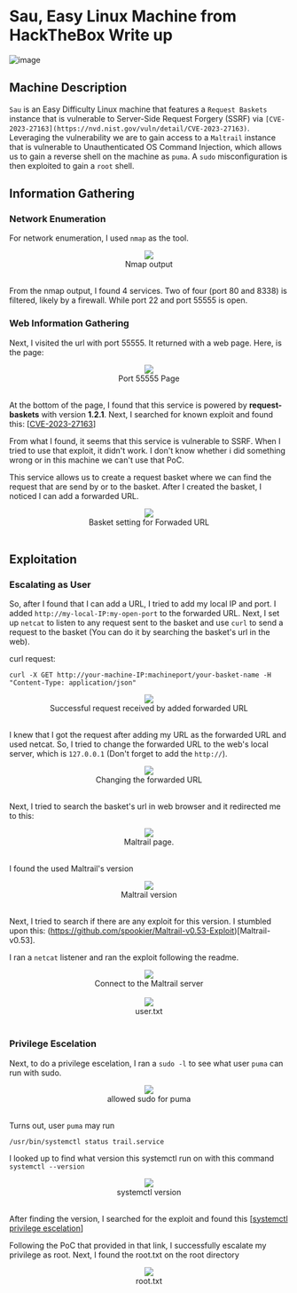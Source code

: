 # Sau, Easy Linux Machine from HackTheBox Write up

![image](https://github.com/user-attachments/assets/67356553-be73-4a83-a3c2-f14520741217)

## Machine Description 

`Sau` is an Easy Difficulty Linux machine that features a `Request Baskets` instance that is vulnerable to Server-Side Request Forgery (SSRF) via `[CVE-2023-27163](https://nvd.nist.gov/vuln/detail/CVE-2023-27163)`. Leveraging the vulnerability we are to gain access to a `Maltrail` instance that is vulnerable to Unauthenticated OS Command Injection, which allows us to gain a reverse shell on the machine as `puma`. A `sudo` misconfiguration is then exploited to gain a `root` shell. 

## Information Gathering

### Network Enumeration

For network enumeration, I used `nmap` as the tool. 

<div align="center">
  <img src=https://github.com/user-attachments/assets/917778e1-5607-4c69-88e2-56eb96284599>
</div>

<div align="center">
  Nmap output
</div>
</br>

From the nmap output, I found 4 services. Two of four (port 80 and 8338) is filtered, likely by a firewall. While port 22 and port 55555 is open. 

### Web Information Gathering

Next, I visited the url with port 55555. It returned with a web page. Here, is the page:

<div align="center">
  <img src="https://github.com/user-attachments/assets/ec119c61-cfa2-4c8d-8057-e0a0ab78783f">
</div>

<div align="center">
  Port 55555 Page
</div>
</br>

At the bottom of the page, I found that this service is powered by **request-baskets** with version **1.2.1**. Next, I searched for known exploit and found this:
[[CVE-2023-27163](https://github.com/entr0pie/CVE-2023-27163)]

From what I found, it seems that this service is vulnerable to SSRF. When I tried to use that exploit, it didn't work. I don't know whether i did something wrong or in this machine we can't use that PoC.

This service allows us to create a request basket where we can find the request that are send by or to the basket. After I created the basket, I noticed I can add a forwarded URL.

<div align="center">
  <img src="https://github.com/user-attachments/assets/0d72cfbd-15f7-4eb8-bab6-48a05414b337">
</div>

<div align="center">
  Basket setting for Forwaded URL
</div>
</br>

## Exploitation

### Escalating as User
So, after I found that I can add a URL, I tried to add my local IP and port. I added `http://my-local-IP:my-open-port` to the forwarded URL. Next, I set up `netcat` to listen to any request sent to the basket and use `curl` to send a request to the basket (You can do it by searching the basket's url in the web).

curl request: 

    curl -X GET http://your-machine-IP:machineport/your-basket-name -H "Content-Type: application/json"

<div align="center">
  <img src="https://github.com/user-attachments/assets/5d8f5531-6dbd-4ea9-90a0-a1cfc9c1013f">
</div>

<div align="center">
  Successful request received by added forwarded URL
</div>
</br>

I knew that I got the request after adding my URL as the forwarded URL and used netcat. So, I tried to change the forwarded URL to the web's local server, which is `127.0.0.1` (Don't forget to add the `http://`).

<div align="center">
  <img src="https://github.com/user-attachments/assets/e2b0366d-f10b-419e-b31f-ef8df2f1ff31">
</div>

<div align="center">
  Changing the forwarded URL
</div>
</br>

Next, I tried to search the basket's url in web browser and it redirected me to this:

<div align="center">
  <img src="https://github.com/user-attachments/assets/26337fa4-8b23-44b3-b5bd-513ce7ec3767">
</div>

<div align="center">
  Maltrail page.
</div>
</br>

I found the used Maltrail's version

<div align="center">
  <img src="https://github.com/user-attachments/assets/6108cd98-6185-4b8d-9fd2-2933fe344fbc">
</div>

<div align="center">
  Maltrail version
</div>
</br>

Next, I tried to search if there are any exploit for this version. I stumbled upon this: (https://github.com/spookier/Maltrail-v0.53-Exploit)[Maltrail-v0.53].

I ran a `netcat` listener and ran the exploit following the readme.

<div align="center">
  <img src="https://github.com/user-attachments/assets/e43eb3d2-e8e7-4013-90c8-648a212082b8">
</div>

<div align="center">
  Connect to the Maltrail server
</div>
</br>

<div align="center">
  <img src="https://github.com/user-attachments/assets/5789883c-2a0f-4689-82a7-8294b6e2447c">
</div>

<div align="center">
  user.txt
</div>
</br>

### Privilege Escelation

Next, to do a privilege escelation, I ran a `sudo -l` to see what user `puma` can run with sudo.

<div align="center">
  <img src="https://github.com/user-attachments/assets/8ddc9d0e-5ef3-446d-97fb-d7f3fc7480b2">
</div>

<div align="center">
  allowed sudo for puma
</div>
</br>

Turns out, user `puma` may run 

    /usr/bin/systemctl status trail.service

I looked up to find what version this systemctl run on with this command `systemctl --version`

<div align="center">
  <img src="https://github.com/user-attachments/assets/4f5a5de6-59de-4689-869d-441d1108ae68">
</div>

<div align="center">
  systemctl version
</div>
</br>

After finding the version, I searched for the exploit and found this [[systemctl privilege escelation](https://packetstormsecurity.com/files/174130/systemd-246-Local-Root-Privilege-Escalation.html)]

Following the PoC that provided in that link, I successfully escalate my privilege as root. Next, I found the root.txt on the root directory

<div align="center">
  <img src="https://github.com/user-attachments/assets/35816c1d-1d4c-4977-8829-937985332d01">
</div>

<div align="center">
  root.txt
</div>
